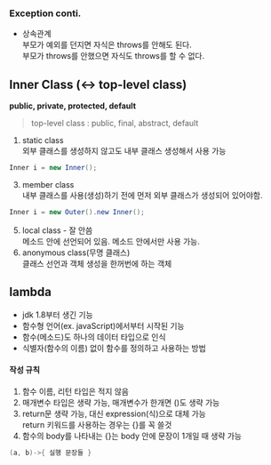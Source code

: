 ### Exception conti.
- 상속관계<br>
부모가 예외를 던지면 자식은 throws를 안해도 된다.<br>
부모가 throws를 안했으면 자식도 throws를 할 수 없다.

## Inner Class (<-> top-level class)
<b>public, private, protected, default</b>
> top-level class : public, final, abstract, default
1. static class<br>
  외부 클래스를 생성하지 않고도 내부 클래스 생성해서 사용 가능<br>
  ```java
  Inner i = new Inner();
  ```
3. member class<br>
  내부 클래스를 사용(생성)하기 전에 먼저 외부 클래스가 생성되어 있어야함.<br>
  ```java
  Inner i = new Outer().new Inner();
  ```
5. local class - 잘 안씀<br>
  메소드 안에 선언되어 있음. 메소드 안에서만 사용 가능.
7. anonymous class(무명 클래스)<br>
  클래스 선언과 객체 생성을 한꺼번에 하는 객체<br>

## lambda
- jdk 1.8부터 생긴 기능
- 함수형 언어(ex. javaScript)에서부터 시작된 기능
- 함수(메소드)도 하나의 데이터 타입으로 인식
- 식별자(함수의 이름) 없이 함수를 정의하고 사용하는 방법<br>

#### 작성 규칙
1. 함수 이름, 리턴 타입은 적지 않음
2. 매개변수 타입은 생략 가능, 매개변수가 한개면 ()도 생략 가능
3. return문 생략 가능, 대신 expression(식)으로 대체 가능<br>
  return 키워드를 사용하는 경우는 {}를 꼭 쓸것
4. 함수의 body를 나타내는 {}는 body 안에 문장이 1개일 때 생략 가능
```java
(a, b)->{ 실행 문장들 }
```
